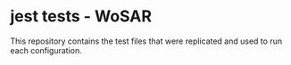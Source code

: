 # jest tests - WoSAR

This repository contains the test files that were replicated and used to run each configuration.
